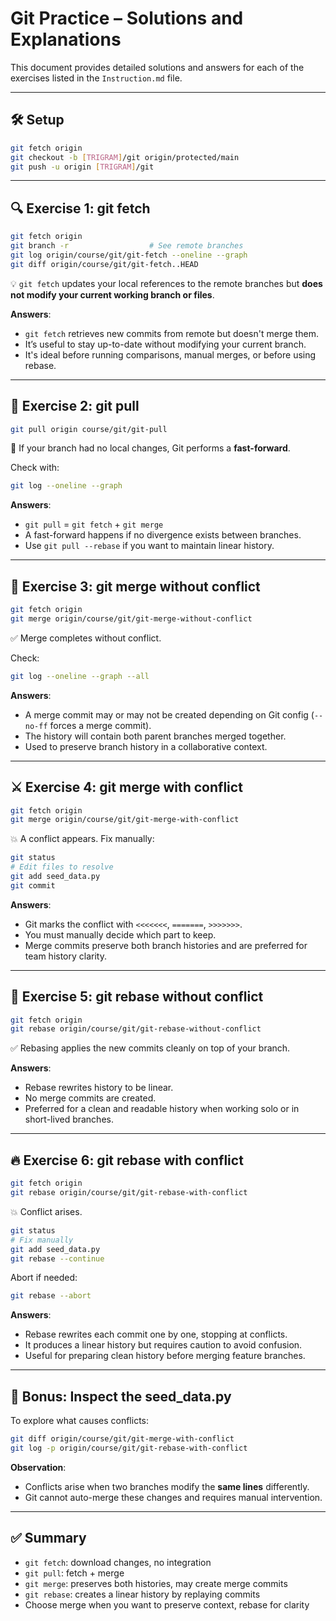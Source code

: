 # Git Practice – Solutions and Explanations

This document provides detailed solutions and answers for each of the exercises listed in the `Instruction.md` file.

---

## 🛠️ Setup

```bash
git fetch origin
git checkout -b [TRIGRAM]/git origin/protected/main
git push -u origin [TRIGRAM]/git
```

---

## 🔍 Exercise 1: git fetch

```bash
git fetch origin
git branch -r                  # See remote branches
git log origin/course/git/git-fetch --oneline --graph
git diff origin/course/git/git-fetch..HEAD
```

💡 `git fetch` updates your local references to the remote branches but **does not modify your current working branch or files**.

**Answers**:
- `git fetch` retrieves new commits from remote but doesn't merge them.
- It’s useful to stay up-to-date without modifying your current branch.
- It's ideal before running comparisons, manual merges, or before using rebase.

---

## 🔄 Exercise 2: git pull

```bash
git pull origin course/git/git-pull
```

🎯 If your branch had no local changes, Git performs a **fast-forward**.

Check with:
```bash
git log --oneline --graph
```

**Answers**:
- `git pull` = `git fetch` + `git merge`
- A fast-forward happens if no divergence exists between branches.
- Use `git pull --rebase` if you want to maintain linear history.

---

## 🔀 Exercise 3: git merge without conflict

```bash
git fetch origin
git merge origin/course/git/git-merge-without-conflict
```

✅ Merge completes without conflict.

Check:
```bash
git log --oneline --graph --all
```

**Answers**:
- A merge commit may or may not be created depending on Git config (`--no-ff` forces a merge commit).
- The history will contain both parent branches merged together.
- Used to preserve branch history in a collaborative context.

---

## ⚔️ Exercise 4: git merge with conflict

```bash
git fetch origin
git merge origin/course/git/git-merge-with-conflict
```

💥 A conflict appears. Fix manually:
```bash
git status
# Edit files to resolve
git add seed_data.py
git commit
```

**Answers**:
- Git marks the conflict with `<<<<<<<`, `=======`, `>>>>>>>`.
- You must manually decide which part to keep.
- Merge commits preserve both branch histories and are preferred for team history clarity.

---

## 🧬 Exercise 5: git rebase without conflict

```bash
git fetch origin
git rebase origin/course/git/git-rebase-without-conflict
```

✅ Rebasing applies the new commits cleanly on top of your branch.

**Answers**:
- Rebase rewrites history to be linear.
- No merge commits are created.
- Preferred for a clean and readable history when working solo or in short-lived branches.

---

## 🔥 Exercise 6: git rebase with conflict

```bash
git fetch origin
git rebase origin/course/git/git-rebase-with-conflict
```

💥 Conflict arises.

```bash
git status
# Fix manually
git add seed_data.py
git rebase --continue
```

Abort if needed:
```bash
git rebase --abort
```

**Answers**:
- Rebase rewrites each commit one by one, stopping at conflicts.
- It produces a linear history but requires caution to avoid confusion.
- Useful for preparing clean history before merging feature branches.

---

## 🧪 Bonus: Inspect the seed_data.py

To explore what causes conflicts:

```bash
git diff origin/course/git/git-merge-with-conflict
git log -p origin/course/git/git-rebase-with-conflict
```

**Observation**:
- Conflicts arise when two branches modify the **same lines** differently.
- Git cannot auto-merge these changes and requires manual intervention.

---

## ✅ Summary

- `git fetch`: download changes, no integration
- `git pull`: fetch + merge
- `git merge`: preserves both histories, may create merge commits
- `git rebase`: creates a linear history by replaying commits
- Choose merge when you want to preserve context, rebase for clarity